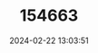 ---
title: "154663"
category: "Oneirodes acanthias"
draft: false
date: 2024-02-22 13:03:51
languages:
  English: ["Pacific Dreamer", "Spiny Dreamer"]
---